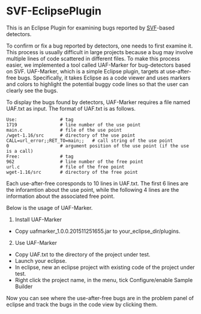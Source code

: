 # SVF-EclipsePlugin
This is an Eclipse Plugin for examining bugs reported by [SVF](https://github.com/unsw-corg/SVF/)-based detectors.

To confirm or fix a bug reported by detectors, one needs to first examine it. This process is usually difficult in large projects because a bug may involve multiple lines of code scattered in different files. To make this process easier, we implemented a tool called UAF-Marker for bug-detectors based on SVF. UAF-Marker, which is a simple Eclipse plugin, targets at use-after-free bugs. Specifically, it takes Eclipse as a code viewer and uses markers and colors to highlight the potential buggy code lines so that the user can clearly see the bugs.


To display the bugs found by detectors, UAF-Marker requires a file named UAF.txt as input.
The format of UAF.txt is as follows.

    Use:				# tag
    1719				# line number of the use point
    main.c				# file of the use point
    /wget-1.16/src		# directory of the use point
    CALL=url_error;;RET_TO=main;;	# call string of the use point
    0 					# argument position of the use point (if the use is a call)
    Free:				# tag
    962					# line number of the free point
    url.c				# file of the free point
    wget-1.16/src	 	# directory of the free point
Each use-after-free coresponds to 10 lines in UAF.txt. The first 6 lines are the inforamtion about the use point, while the following 4 lines are the information about the associated free point.

Below is the usage of UAF-Marker.
1. Install UAF-Marker
* Copy uafmarker_1.0.0.201511251655.jar to your_eclipse_dir/plugins.
2. Use UAF-Marker
* Copy UAF.txt to the directory of the project under test.
* Launch your eclipse.
* In eclipse, new an eclipse project with existing code of the project under test.
* Right click the project name, in the menu, tick Configure/enable Sample Builder

Now you can see where the use-after-free bugs are in the problem panel of eclipse and track the bugs in the code view by clicking them.

